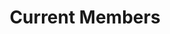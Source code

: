 ---
layout: profiles
permalink: /peopleCurrentMembers/
title: Current Members
description: 
nav: false
nav_order: 7

profiles:
  # if you want to include more than one profile, just replicate the following block
  # and create one content file for each profile inside _pages/
    
      
  - align: left
    image: ppl/bing.jpg
    content: ppl_pages/bing.md
    image_circular: true # crops the image to make it circular
    

  - align: left
    image: ppl/tianqi.png
    content: ppl_pages/tianqi.md
    image_circular: true # crops the image to make it circular
  
  - align: left
    image: ppl/zijian-zhang.png
    content: ppl_pages/zijian-zhang.md
    image_circular: true

  - align: left
    image: ppl/zhengtong-li.png
    content: ppl_pages/zhengtong-li.md
    image_circular: true

  - align: left
    image: ppl/peixu-guo.jpg
    content: ppl_pages/peixu-guo.md
    image_circular: true    

  - align: left
    image: ppl/by.jpg
    content: ppl_pages/boyang.md
    image_circular: true # crops the image to make it circular    

  - align: left
    image: ppl/liyu.png
    content: ppl_pages/liyu.md
    image_circular: true
  
  - align: left
    image: ppl/kangliu.png
    content: ppl_pages/kangliu.md
    image_circular: true

  - align: left
    image: ppl/ken.jpg
    content: ppl_pages/ken.md
    image_circular: true    

  - align: left
    image: ppl/ls-s.jpg
    content: ppl_pages/lisong-shi.md
    image_circular: true   

  - align: left
    image: ppl/zongnan-chen.jpg
    content: ppl_pages/zongnan-chen.md
    image_circular: true  



students:
  - align: left
    image: ppl/sky.jpg
    content: ppl_pages/sky.md
    image_circular: true

  - align: left
    image: ppl/bailun.png
    content: ppl_pages/bailun.md
    image_circular: true
  
  - align: left
    image: ppl/yefeng.jpg
    content: ppl_pages/yefeng.md
    image_circular: true
  
  - align: left
    image: ppl/canning.jpg
    content: ppl_pages/canning.md
    image_circular: true

  - align: left
    image: ppl/tao.png
    content: ppl_pages/tao.md
    image_circular: true

  - align: left
    image: ppl/wenyu.jpg
    content: ppl_pages/wenyu.md
    image_circular: true
  
  - align: left
    image: ppl/qihang.png
    content: ppl_pages/qihang.md
    image_circular: true

  - align: left
    image: ppl/ccw.png
    content: ppl_pages/ccw.md
    image_circular: true  
    
    
  - align: left
    image: ppl/yf-chen.jpg
    content: ppl_pages/yifeng-chen.md
    image_circular: true    

  - align: left
    image: ppl/jiachen-lu.png
    content: ppl_pages/jiachen-lu.md
    image_circular: true      

  - align: left
    image: ppl/patty.png
    content: ppl_pages/patty.md
    image_circular: true

  - align: left
    image: ppl/huyang.png
    content: ppl_pages/huyang.md
    image_circular: true
  
  - align: left
    image: ppl/athena.png
    content: ppl_pages/athena.md
    image_circular: true
  
  
  - align: left
    image: ppl/haru.png
    content: ppl_pages/haru.md
    image_circular: true

  - align: left
    image: ppl/peiyuan.png
    content: ppl_pages/peiyuan.md
    image_circular: true

  - align: left
    image: ppl/yb.png
    content: ppl_pages/yuanbo.md
    image_circular: true

  - align: left
    image: ppl/guoqin-zhao.jpg
    content: ppl_pages/guoqin-zhao.md
    image_circular: true  


  - align: left
    image: ppl/changye-huang.jpg
    content: ppl_pages/changye-huang.md
    image_circular: true       

  - align: left
    image: ppl/li-tan.jpg
    content: ppl_pages/li-tan.md
    image_circular: true 

  - align: left
    image: ppl/zhengyan.png
    content: ppl_pages/zhengyan.md
    image_circular: true

  - align: left
    image: ppl/tanzheng.png
    content: ppl_pages/tanzheng.md
    image_circular: true

  - align: left
    image: ppl/rg.png
    content: ppl_pages/rg.md
    image_circular: true

  - align: left
    image: ppl/wanying-xu.jpg
    content: ppl_pages/wanying-xu.md
    image_circular: true    

  - align: left
    image: ppl/xinke-shao.jpg
    content: ppl_pages/xinke-shao.md
    image_circular: true     

  - align: left
    image: ppl/ziqi-jiang.jpg
    content: ppl_pages/ziqi-jiang.md
    image_circular: true   

  - align: left
    image: ppl/yifei.png
    content: ppl_pages/yifei.md
    image_circular: true    
      

  - align: left
    image: ppl/chi-zhang.png
    content: ppl_pages/chi-zhang.md
    image_circular: true      
    
  - align: left
    image: ppl/xiao-liu.jpg
    content: ppl_pages/xiao-liu.md
    image_circular: true   

  - align: left
    image: ppl/guanhua-chen.png
    content: ppl_pages/guanhua-chen.md
    image_circular: true     

  - align: left
    image: ppl/wfj.jpg
    content: ppl_pages/fengjuan-wang.md
    image_circular: true 

  - align: left
    image: ppl/yuzhou.png
    content: ppl_pages/yuzhou.md
    image_circular: true

  - align: left
    image: ppl/qiming-lin.jpg
    content: ppl_pages/qiming-lin.md
    image_circular: true 
---